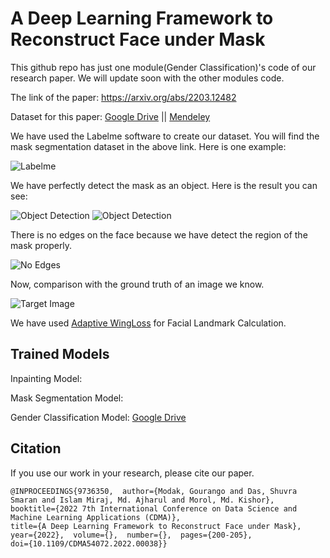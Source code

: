 # A Deep Learning Framework to Reconstruct Face under Mask
This github repo has just one module(Gender Classification)'s code of our research paper. We will update soon with the other modules code.


The link of the paper: https://arxiv.org/abs/2203.12482



Dataset for this paper: [Google Drive](https://drive.google.com/drive/folders/1RAcxpuBsmj8muouTK3NxlhAdcYvYTPT5) || [Mendeley](https://data.mendeley.com/datasets/zvr4jwvcrc/2)

We have used the Labelme software to create our dataset. You will find the mask segmentation dataset in the above link. Here is one example:

![Labelme](https://github.com/itsshuvra/A-Deep-Learning-Framework-to-Reconstruct-Face-under-Mask/blob/main/Results/Mask1.PNG)

We have perfectly detect the mask as an object. Here is the result you can see: 


![Object Detection](https://github.com/itsshuvra/A-Deep-Learning-Framework-to-Reconstruct-Face-under-Mask/blob/main/Results/mask4.png)
![Object Detection](https://github.com/itsshuvra/A-Deep-Learning-Framework-to-Reconstruct-Face-under-Mask/blob/main/Results/mask5.png)

There is no edges on the face because we have detect the region of the mask properly.


![No Edges](https://github.com/itsshuvra/A-Deep-Learning-Framework-to-Reconstruct-Face-under-Mask/blob/main/Results/Mask3.PNG)


Now, comparison with the ground truth of an image we know.

![Target Image](https://github.com/itsshuvra/A-Deep-Learning-Framework-to-Reconstruct-Face-under-Mask/blob/main/Results/Target1.PNG)

We have used [Adaptive WingLoss](https://github.com/protossw512/AdaptiveWingLoss) for Facial Landmark Calculation.

## Trained Models
Inpainting Model:

Mask Segmentation Model:

Gender Classification Model: [Google Drive](https://drive.google.com/file/d/1fF_CAdi_b2I-9p_jjRS9cXzg1UxWkEd9/view?usp=sharing)

Citation
------------------------------------------
If you use our work in your research, please cite our paper. 

```
@INPROCEEDINGS{9736350,  author={Modak, Gourango and Das, Shuvra Smaran and Islam Miraj, Md. Ajharul and Morol, Md. Kishor},  
booktitle={2022 7th International Conference on Data Science and Machine Learning Applications (CDMA)},   
title={A Deep Learning Framework to Reconstruct Face under Mask},   
year={2022},  volume={},  number={},  pages={200-205},  
doi={10.1109/CDMA54072.2022.00038}}
```
